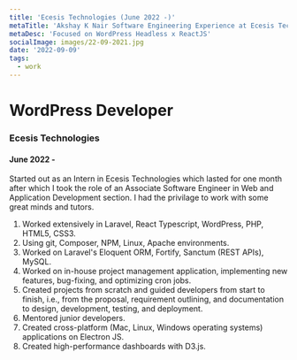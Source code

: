```yaml
---
title: 'Ecesis Technologies (June 2022 -)'
metaTitle: 'Akshay K Nair Software Engineering Experience at Ecesis Technologies'
metaDesc: 'Focused on WordPress Headless x ReactJS'
socialImage: images/22-09-2021.jpg
date: '2022-09-09'
tags:
  - work
---
```

# WordPress Developer 
### Ecesis Technologies
#### June 2022 -

Started out as an Intern in Ecesis Technologies which lasted for one month after which I took the role of an Associate Software Engineer in Web and Application Development section. I had the privilage to work with some great minds and tutors. 

1. Worked extensively in Laravel, React Typescript, WordPress, PHP, HTML5, CSS3. 
2. Using git, Composer, NPM, Linux, Apache environments. 
3. Worked on Laravel's Eloquent ORM, Fortify, Sanctum (REST APIs), MySQL. 
4. Worked on in-house project management application, implementing new features, bug-fixing, and optimizing cron jobs. 
5. Created projects from scratch and guided developers from start to finish, i.e., from the proposal, requirement outlining, and documentation to design, development, testing, and deployment. 
6. Mentored junior developers. 
7. Created cross-platform (Mac, Linux, Windows operating systems) applications on Electron JS. 
8. Created high-performance dashboards with D3.js.
